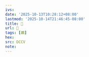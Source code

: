 ```yaml
---
ivs:
date: '2025-10-13T10:28:12+08:00'
lastmod: '2025-10-14T21:46:45-08:00'
title: 􃹲
url: 􃹲
tags: [鷫]
hex: 
src: DCCV
note:
---
```

